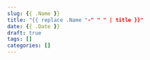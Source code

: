 ```yaml
---
slug: {{ .Name }}
title: "{{ replace .Name "-" " " | title }}"
date: {{ .Date }}
draft: true
tags: []
categories: []
---
```


